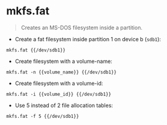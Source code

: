 # mkfs.fat

> Creates an MS-DOS filesystem inside a partition.

- Create a fat filesystem inside partition 1 on device b (`sdb1`):

`mkfs.fat {{/dev/sdb1}}`

- Create filesystem with a volume-name:

`mkfs.fat -n {{volume_name}} {{/dev/sdb1}}`

- Create filesystem with a volume-id:

`mkfs.fat -i {{volume_id}} {{/dev/sdb1}}`

- Use 5 instead of 2 file allocation tables:

`mkfs.fat -f 5 {{/dev/sdb1}}`
